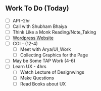 ## Work To Do (Today)
- [ ] API -2hr
- [ ] Call with Shubham Bhaiya
- [ ] Think Like a Monk Reading/Note_Taking
- [ ] [Wordpress Website](https://www.youtube.com/watch?v=uA8FJekfy5U)
- [ ] COI - (12-4)
  - [ ] Meet with Arya/UI_Work
  - [ ] Collecting Graphics for the Page
- [ ] May be Some TAP Work (4-6)
- [ ] Learn UX - 4hrs
  - [ ] Watch Lecture of Designwings
  - [ ] Make Questions
  - [ ] Read Books about UX
